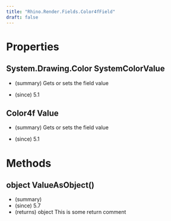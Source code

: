 ```yaml
---
title: "Rhino.Render.Fields.Color4fField"
draft: false
---
```


# Properties
## System.Drawing.Color SystemColorValue
- (summary) 
     Gets or sets the field value
     
- (since) 5.1
## Color4f Value
- (summary) 
     Gets or sets the field value
     
- (since) 5.1
# Methods
## object ValueAsObject()
- (summary) 
- (since) 5.7
- (returns) object This is some return comment
